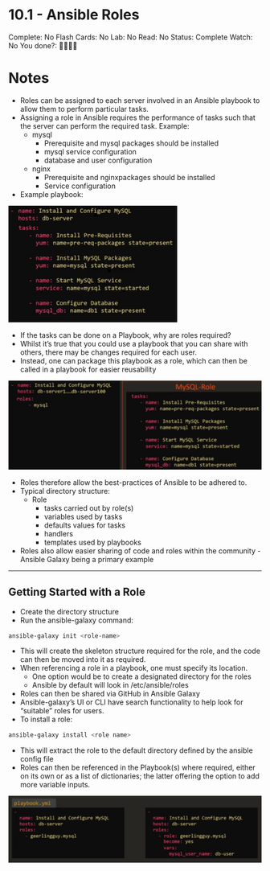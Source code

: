 # 10.1 - Ansible Roles

Complete: No
Flash Cards: No
Lab: No
Read: No
Status: Complete
Watch: No
You done?: 🌚🌚🌚🌚

# Notes

- Roles can be assigned to each server involved in an Ansible playbook to allow them to perform particular tasks.
- Assigning a role in Ansible requires the performance of tasks such that the server can perform the required task. Example:
    - mysql
        - Prerequisite and mysql packages should be installed
        - mysql service configuration
        - database and user configuration
    - nginx
        - Prerequisite and nginxpackages should be installed
        - Service configuration
- Example playbook:

![Playbook-Example](images/playbook-example.png)

- If the tasks can be done on a Playbook, why are roles required?
- Whilst it’s true that you could use a playbook that you can share with others, there may be changes required for each user.
- Instead, one can package this playbook as a role, which can then be called in a playbook for easier reusability

![Role Example](images/role-example.png)

- Roles therefore allow the best-practices of Ansible to be adhered to.
- Typical directory structure:
    - Role
        - tasks carried out by role(s)
        - variables used by tasks
        - defaults values for tasks
        - handlers
        - templates used by playbooks
- Roles also allow easier sharing of code and roles within the community - Ansible Galaxy being a primary example

---

## Getting Started with a Role

- Create the directory structure
- Run the ansible-galaxy command:

```bash
ansible-galaxy init <role-name>
```

- This will create the skeleton structure required for the role, and the code can then be moved into it as required.
- When referencing a role in a playbook, one must specify its location.
    - One option would be to create a designated directory for the roles
    - Ansible by default will look in /etc/ansible/roles
- Roles can then be shared via GitHub in Ansible Galaxy
- Ansible-galaxy’s UI or CLI have search functionality to help look for “suitable” roles for users.
- To install a role:

```bash
ansible-galaxy install <role name>
```

- This will extract the role to the default directory defined by the ansible config file
- Roles can then be referenced in the Playbook(s) where required, either on its own or as a list of dictionaries; the latter offering the option to add more variable inputs.

![Galaxy Role Example](images/galaxy-role-example.png)